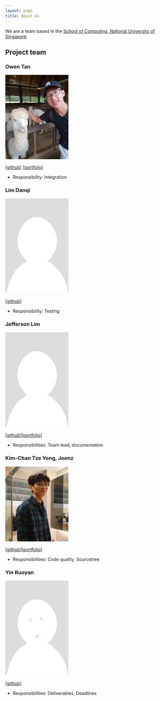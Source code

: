 ```yaml
---
layout: page
title: About Us
---
```


We are a team based in the [School of Computing, National University of Singapore](http://www.comp.nus.edu.sg).

## Project team

### Owen Tan

<img src="images/mslevis.png" width="200px">

[[github](https://github.com/mslevis)] 
[[portfolio](team/mslevis.md)]

* Responsibility: Integration

### Lim Danqi

<img src="images/limdanqi.png" width="200px">

[[github](https://github.com/limdanqi)]

* Responsibility: Testing

### Jefferson Lim

<img src="images/qreoct.png" width="200px">

[[github](http://github.com/qreoct)][[portfolio](team/qreoct.md)]

* Responsibilities: Team lead, documentation

### Kim-Chan Tze Yong, Joenz

<img src="images/joenzkimchan.png" width="200px">

[[github](http://github.com/joenzkimchan)][[portfolio](team/joenzkimchan.md)]

* Responsibilities: Code quality, Sourcetree 

### Yin Ruoyan

<img src="images/ruoyann.png" width="200px">

[[github](http://github.com/ruoyann)]

* Responsibilities: Deliverables, Deadlines 
